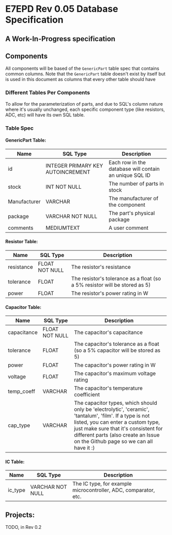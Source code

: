 # E7EPD Rev 0.05 Database Specification
## A Work-In-Progress specification

## Components 
All components will be based of the `GenericPart` table spec that contains common columns. 
Note that the `GenericPart` table doesn't exist by itself but is used in this document as columns that every 
other table should have

### Different Tables Per Components
To allow for the parameterization of parts, and due to SQL's column nature where it's usually unchanged, each
specific component type (like resistors, ADC, etc) will have its own SQL table.

### Table Spec
#### GenericPart Table:
|Name|SQL Type|Description|
|---|---|---|
|id|INTEGER PRIMARY KEY AUTOINCREMENT| Each row in the database will contain an unique SQL ID|
|stock| INT NOT NULL| The number of parts in stock |
|Manufacturer|VARCHAR| The manufacturer of the component|
|package|VARCHAR NOT NULL| The part's physical package|
|comments|MEDIUMTEXT| A user comment|

#### Resistor Table:
|Name|SQL Type|Description|
|---|---|---|
|resistance|FLOAT NOT NULL| The resistor's resistance|
|tolerance|FLOAT| The resistor's tolerance as a float (so a 5% resistor will be stored as 5)|
|power|FLOAT| The resistor's power rating in W|

#### Capacitor Table:
|Name|SQL Type|Description|
|---|---|---|
|capacitance|FLOAT NOT NULL| The capacitor's capacitance|
|tolerance|FLOAT| The capacitor's tolerance as a float (so a 5% capacitor will be stored as 5)|
|power|FLOAT| The capacitor's power rating in W|
|voltage|FLOAT| The capacitor's maximum voltage rating|
|temp_coeff|VARCHAR| The capacitor's temperature coefficient|
|cap_type|VARCHAR| The capacitor types, which should only be 'electrolytic', 'ceramic', 'tantalum', 'film'. If a type is not listed, you can enter a custom type, just make sure that it's consistent for different parts (also create an Issue on the Github page so we can all have it :)|

#### IC Table:
|Name|SQL Type|Description|
|---|---|---|
|ic_type|VARCHAR NOT NULL| The IC type, for example microcontroller, ADC, comparator, etc.|


## Projects:
TODO, in Rev 0.2
